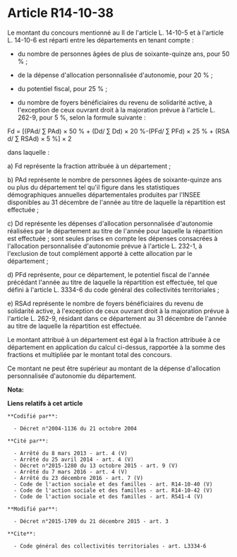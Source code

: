 # Article R14-10-38

Le montant du concours mentionné au II de l'article L. 14-10-5 et à l'article L. 14-10-6 est réparti entre les départements
en tenant compte :

- du nombre de personnes âgées de plus de soixante-quinze ans, pour 50 % ;

- de la dépense d'allocation personnalisée d'autonomie, pour 20 % ;

- du potentiel fiscal, pour 25 % ;

- du nombre de foyers bénéficiaires du revenu de solidarité active,                      à l'exception de ceux ouvrant droit
à la majoration prévue à l'article L. 262-9, pour 5 %, selon la formule suivante : 

Fd = [(PAd/ ∑ PAd) × 50 % + (Dd/ ∑ Dd) × 20 %-(PFd/ ∑ PFd) × 25 % + (RSA d/ ∑ RSAd) × 5 %] × 2 

dans laquelle : 

a) Fd représente la fraction attribuée à un département ; 

b) PAd représente le nombre de personnes âgées de soixante-quinze ans ou plus du département tel qu'il figure dans les
statistiques démographiques annuelles départementales produites par l'INSEE disponibles au 31 décembre de l'année au titre de
laquelle la répartition est effectuée ; 

c) Dd représente les dépenses d'allocation personnalisée d'autonomie réalisées par le département au titre de l'année pour
laquelle la répartition est effectuée ; sont seules prises en compte les dépenses consacrées à l'allocation personnalisée
d'autonomie prévue à l'article L. 232-1, à l'exclusion de tout complément apporté à cette allocation par le département ; 

d) PFd représente, pour ce département, le potentiel fiscal de l'année précédant l'année au titre de laquelle la répartition
est effectuée, tel que défini à l'article L. 3334-6 du code général des collectivités territoriales ; 

e) RSAd représente le nombre de foyers bénéficiaires du revenu de solidarité active,                      à l'exception de
ceux ouvrant droit à la majoration prévue à l'article L. 262-9, résidant dans ce département au 31 décembre de l'année au
titre de laquelle la répartition est effectuée. 

Le montant attribué à un département est égal à la fraction attribuée à ce département en application du calcul ci-dessus,
rapportée à la somme des fractions et multipliée par le montant total des concours. 

Ce montant ne peut être supérieur au montant de la dépense d'allocation personnalisée d'autonomie du département.

**Nota:**



**Liens relatifs à cet article**

	**Codifié par**:

	  - Décret n°2004-1136 du 21 octobre 2004

	**Cité par**:

	  - Arrêté du 8 mars 2013 - art. 4 (V)
	  - Arrêté du 25 avril 2014 - art. 4 (V)
	  - Décret n°2015-1280 du 13 octobre 2015 - art. 9 (V)
	  - Arrêté du 7 mars 2016 - art. 4 (V)
	  - Arrêté du 23 décembre 2016 - art. 7 (V)
	  - Code de l'action sociale et des familles - art. R14-10-40 (V)
	  - Code de l'action sociale et des familles - art. R14-10-42 (V)
	  - Code de l'action sociale et des familles - art. R541-4 (V)

	**Modifié par**:

	  - Décret n°2015-1709 du 21 décembre 2015 - art. 3

	**Cite**:

	  - Code général des collectivités territoriales - art. L3334-6
